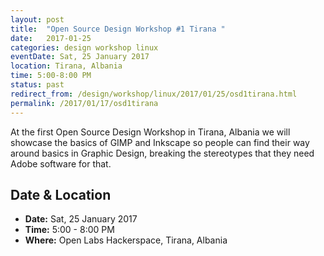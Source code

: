 ```yaml
---
layout: post
title:  "Open Source Design Workshop #1 Tirana "
date:   2017-01-25
categories: design workshop linux
eventDate: Sat, 25 January 2017
location: Tirana, Albania
time: 5:00-8:00 PM
status: past
redirect_from: /design/workshop/linux/2017/01/25/osd1tirana.html
permalink: /2017/01/17/osd1tirana
---
```


At the first Open Source Design Workshop in Tirana, Albania we will showcase the basics of GIMP and Inkscape 
so people can find their way around basics in Graphic Design, breaking the stereotypes that they need Adobe software for that.

## Date & Location

- **Date:** Sat, 25 January 2017
- **Time:** 5:00 - 8:00 PM
- **Where:** Open Labs Hackerspace, Tirana, Albania
